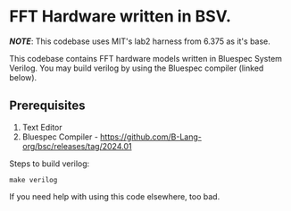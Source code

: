 # FFT Hardware written in BSV.

**_NOTE_**: This codebase uses MIT's lab2 harness from 6.375 as it's base.

This codebase contains FFT hardware models written in Bluespec System Verilog. You may build verilog by using the Bluespec compiler (linked below).

## Prerequisites
1. Text Editor
2. Bluespec Compiler - https://github.com/B-Lang-org/bsc/releases/tag/2024.01

Steps to build verilog:

```shell
make verilog
```

If you need help with using this code elsewhere, too bad.